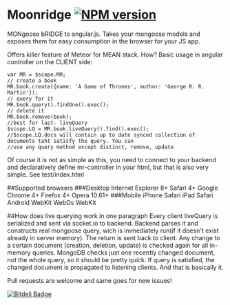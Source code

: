 Moonridge   [![NPM version](https://badge.fury.io/js/moonridge.png)](http://badge.fury.io/js/moonridge)
=========

MONgoose bRIDGE to angular.js. Takes your mongoose models and exposes them for easy consumption in the browser for your JS app.

Offers killer feature of Meteor for MEAN stack. How?
Basic usage in angular controller on the CLIENT side:
    
    var MR = $scope.MR;
    // create a book
    MR.book.create({name: 'A Game of Thrones', author: 'George R. R. Martin'});
    // query for it
    MR.book.query().findOne().exec();
    // delete it
    MR.book.remove(book);
    //best for last- liveQuery
    $scope.LQ = MR.book.liveQuery().find().exec();
    //$scope.LQ.docs will contain up to date synced collection of documents taht satisfy the query. You can
    //use any query method except distinct, remove, update

Of course it is not as simple as this, you need to connect to your backend and declaratively define mr-controller in your html, but that is also very simple. See test/index.html     

##Supported browsers
###Desktop
    Internet Explorer 8+
    Safari 4+
    Google Chrome 4+
    Firefox 4+
    Opera 10.61+
###Mobile
    iPhone Safari
    iPad Safari
    Android WebKit
    WebOs WebKit
    
##How does live querying work in one paragraph
Every client liveQuery is serialized and sent via socket.io to backend. Backend parses it and constructs real mongoose query, wich is immediately run(if it doesn't exist already in server memory). The return is sent back to client. Any change to a certain document (creation, deletion, update) is checked again for all in-memory queries. MongoDB checks just one recently changed document, not the whole query, so it should be pretty quick. If query is satisfied, the changed document is propagated to listening clients. And that is basically it.

Pull requests are welcome and same goes for new issues!

[![Bitdeli Badge](https://d2weczhvl823v0.cloudfront.net/capaj/moonridge/trend.png)](https://bitdeli.com/free "Bitdeli Badge")

